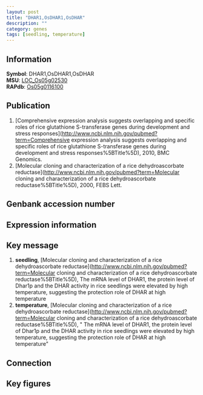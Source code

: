 ```yaml
---
layout: post
title: "DHAR1,OsDHAR1,OsDHAR"
description: ""
category: genes
tags: [seedling, temperature]
---
```


## Information
__Symbol__: DHAR1,OsDHAR1,OsDHAR  
__MSU__: [LOC_Os05g02530](http://rice.plantbiology.msu.edu/cgi-bin/ORF_infopage.cgi?orf=LOC_Os05g02530)  
__RAPdb__: [Os05g0116100](http://rapdb.dna.affrc.go.jp/viewer/gbrowse_details/irgsp1?name=Os05g0116100)  

## Publication
1. [Comprehensive expression analysis suggests overlapping and specific roles of rice glutathione S-transferase genes during development and stress responses](http://www.ncbi.nlm.nih.gov/pubmed?term=Comprehensive expression analysis suggests overlapping and specific roles of rice glutathione S-transferase genes during development and stress responses%5BTitle%5D), 2010, BMC Genomics.
2. [Molecular cloning and characterization of a rice dehydroascorbate reductase](http://www.ncbi.nlm.nih.gov/pubmed?term=Molecular cloning and characterization of a rice dehydroascorbate reductase%5BTitle%5D), 2000, FEBS Lett.

## Genbank accession number

## Expression information

## Key message
1. __seedling__, [Molecular cloning and characterization of a rice dehydroascorbate reductase](http://www.ncbi.nlm.nih.gov/pubmed?term=Molecular cloning and characterization of a rice dehydroascorbate reductase%5BTitle%5D),  The mRNA level of DHAR1, the protein level of Dhar1p and the DHAR activity in rice seedlings were elevated by high temperature, suggesting the protection role of DHAR at high temperature
2. __temperature__, [Molecular cloning and characterization of a rice dehydroascorbate reductase](http://www.ncbi.nlm.nih.gov/pubmed?term=Molecular cloning and characterization of a rice dehydroascorbate reductase%5BTitle%5D), " The mRNA level of DHAR1, the protein level of Dhar1p and the DHAR activity in rice seedlings were elevated by high temperature, suggesting the protection role of DHAR at high temperature"

## Connection

## Key figures


